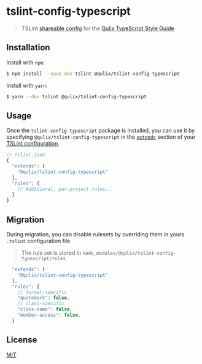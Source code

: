 # tslint-config-typescript

> TSLint [shareable config](http://eslint.org/docs/developer-guide/shareable-configs.html) for the [Qulix TypeScript Style Guide](./STYLEGUIDE.md)


## Installation

Install with `npm`:
```sh
$ npm install --save-dev tslint @qulix/tslint-config-typescript
```

Install with `yarn`:
```sh
$ yarn --dev tslint @qulix/tslint-config-typescript
```

## Usage

Once the `tslint-config-typescript` package is installed, you can use it by specifying `@qulix/tslint-config-typescript` in the [`extends`](https://palantir.github.io/tslint/usage/configuration/) section of your [TSLint configuration](https://palantir.github.io/tslint/rules/).

```js
// tslint.json
{
  "extends": [
    "@qulix/tslint-config-typescript"
  ],
  "rules": {
    // Additional, per-project rules...
  }
}
```

## Migration

During migration, you can disable rulesets by overriding them in yours `.tslint` configuration file

> The rule set is stored in `node_modules/@qulix/tslint-config-typescript/rules`

```js
  "extends": [
    "@qulix/tslint-config-typescript"
  ],
  "rules": {
    // format-specific
    "quotemark": false,
    // class-specific
    "class-name": false,
    "member-access": false,
  }
```

## License

[MIT](./LICENSE.md)
